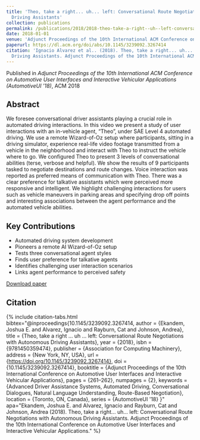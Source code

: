 ```yaml
---
title: 'Theo, take a right... uh... left: Conversational Route Negotiations with Autonomous
  Driving Assistants'
collection: publications
permalink: /publications/2018/2018-theo-take-a-right--uh--left-conversational-route-n
date: 2018-01-01
venue: 'Adjunct Proceedings of the 10th International ACM Conference on Automotive User Interfaces and Interactive Vehicular Applications (AutomotiveUI ’18)'
paperurl: https://dl.acm.org/doi/abs/10.1145/3239092.3267414
citation: 'Ignacio Alvarez et al.. (2018). Theo, take a right... uh... left: Conversational Route Negotiations with Autonomous
  Driving Assistants. Adjunct Proceedings of the 10th International ACM Conference on Automotive User Interfaces and Interactive Vehicular Applications (AutomotiveUI ’18).'
---
```


Published in *Adjunct Proceedings of the 10th International ACM Conference on Automotive User Interfaces and Interactive Vehicular Applications (AutomotiveUI ’18)*, ACM 2018

## Abstract

We foresee conversational driver assistants playing a crucial role in automated driving interactions. In this video we present a study of user interactions with an in-vehicle agent, “Theo”, under SAE Level 4 automated driving. We use a remote Wizard-of-Oz setup where participants, sitting in a driving simulator, experience real-life video footage transmitted from a vehicle in the neighborhood and interact with Theo to instruct the vehicle where to go. We configured Theo to present 3 levels of conversational abilities (terse, verbose and helpful). We show the results of 9 participants tasked to negotiate destinations and route changes. Voice interaction was reported as preferred means of communication with Theo. There was a clear preference for talkative assistants which were perceived more responsive and intelligent. We highlight challenging interactions for users such as vehicle maneuvers in parking areas and specifying drop off points and interesting associations between the agent performance and the automated vehicle abilities.

## Key Contributions

* Automated driving system development
* Pioneers a remote AI Wizard-of-Oz setup
* Tests three conversational agent styles
* Finds user preference for talkative agents
* Identifies challenging user interaction scenarios
* Links agent performance to perceived safety

[Download paper](https://dl.acm.org/doi/abs/10.1145/3239092.3267414)


## Citation

{% include citation-tabs.html 
  bibtex="@inproceedings{10.1145/3239092.3267414,
author = {Ekandem, Joshua E. and Alvarez, Ignacio and Rayburn, Cat and Johnson, Andrea},
title = {Theo, take a right ... uh ... left: Conversational Route Negotiations with Autonomous Driving Assistants},
year = {2018},
isbn = {9781450359474},
publisher = {Association for Computing Machinery},
address = {New York, NY, USA},
url = {https://doi.org/10.1145/3239092.3267414},
doi = {10.1145/3239092.3267414},
booktitle = {Adjunct Proceedings of the 10th International Conference on Automotive User Interfaces and Interactive Vehicular Applications},
pages = {261–262},
numpages = {2},
keywords = {Advanced Driver Assistance Systems, Automated Driving, Conversational Dialogues, Natural Language Understanding, Route-Based Negotiation},
location = {Toronto, ON, Canada},
series = {AutomotiveUI '18}
}" 
  apa="Ekandem, Joshua E. and Alvarez, Ignacio and Rayburn, Cat and Johnson, Andrea (2018). Theo, take a right... uh... left: Conversational Route Negotiations with Autonomous
  Driving Assistants. Adjunct Proceedings of the 10th International Conference on Automotive User Interfaces and Interactive Vehicular Applications." %}

